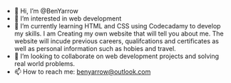 - 👋 Hi, I’m @BenYarrow
- 👀 I’m interested in web development
- 🌱 I’m currently learning HTML and CSS using Codecadamy to develop my skills. I am Creating my own website that will tell you about me. The website will incude previous careers, qualifcations and certificates as well as personal information such as hobies and travel.
- 💞️ I’m looking to collaborate on web development projects and solving real world problems.
- 📫 How to reach me: benyarrow@outlook.com

<!---
BenYarrow/BenYarrow is a ✨ special ✨ repository because its `README.md` (this file) appears on your GitHub profile.
You can click the Preview link to take a look at your changes.
--->
